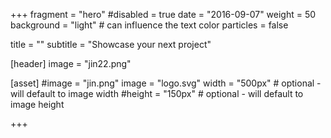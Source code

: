 +++
fragment = "hero"
#disabled = true
date = "2016-09-07"
weight = 50
background = "light" # can influence the text color
particles = false

title = ""
subtitle = "Showcase your next project"

[header]
  image = "jin22.png"

[asset]
  #image = "jin.png"
  image = "logo.svg"
  width = "500px" # optional - will default to image width
  #height = "150px" # optional - will default to image height

+++
